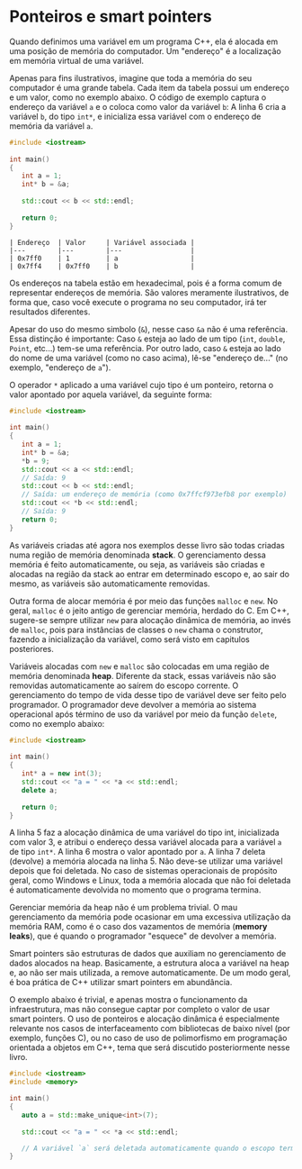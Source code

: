 # Ponteiros e smart pointers

Quando definimos uma variável em um programa C++, ela é alocada em uma posição de memória do computador. Um "endereço" é a localização em memória virtual de uma variável.

Apenas para fins ilustrativos, imagine que toda a memória do seu computador é uma grande tabela. Cada item da tabela possui um endereço e um valor, como no exemplo abaixo. O código de exemplo captura o endereço da variável `a` e o coloca como valor da variável `b`: A linha 6 cria a variável `b`, do tipo `int*`, e inicializa essa variável com o endereço de memória da variável `a`.

```cpp
#include <iostream>
 
int main()
{
   int a = 1;
   int* b = &a;
 
   std::cout << b << std::endl;
 
   return 0;
}
```

```
| Endereço  | Valor     | Variável associada |
|---        |---        |---                 |
| 0x7ff0    | 1         | a                  |
| 0x7ff4    | 0x7ff0 	| b                  |
```

Os endereços na tabela estão em hexadecimal, pois é a forma comum de representar endereços de memória. São valores meramente ilustrativos, de forma que, caso você execute o programa no seu computador, irá ter resultados diferentes.

Apesar do uso do mesmo simbolo (`&`), nesse caso `&a` não é uma referência. Essa distinção é importante: Caso `&` esteja ao lado de um tipo (`int`, `double`, `Point`, etc...) tem-se uma referência. Por outro lado, caso `&` esteja ao lado do nome de uma variável (como no caso acima), lê-se "endereço de..." (no exemplo, "endereço de `a`").

O operador `*` aplicado a uma variável cujo tipo é um ponteiro, retorna o valor apontado por aquela variável, da seguinte forma:

```cpp
#include <iostream>
 
int main()
{
   int a = 1;
   int* b = &a;
   *b = 9;
   std::cout << a << std::endl;
   // Saída: 9
   std::cout << b << std::endl;
   // Saída: um endereço de memória (como 0x7ffcf973efb8 por exemplo)
   std::cout << *b << std::endl;
   // Saída: 9
   return 0;
}
```

As variáveis criadas até agora nos exemplos desse livro são todas criadas numa região de memória denominada __stack__. O gerenciamento dessa memória é feito automaticamente, ou seja, as variáveis são criadas e alocadas na região da stack ao entrar em determinado escopo e, ao sair do mesmo, as variáveis são automaticamente removidas.

Outra forma de alocar memória é por meio das funções `malloc` e `new`. No geral, `malloc` é o jeito antigo de gerenciar memória, herdado do C. Em C++, sugere-se sempre utilizar `new` para alocação dinâmica de memória, ao invés de `malloc`, pois para instâncias de classes o `new` chama o construtor, fazendo a inicialização da variável, como será visto em capitulos posteriores.

Variáveis alocadas com `new` e `malloc` são colocadas em uma região de memória denominada __heap__. Diferente da stack, essas variáveis não são removidas automaticamente ao saírem do escopo corrente. O gerenciamento do tempo de vida desse tipo de variável deve ser feito pelo programador. O programador deve devolver a memória ao sistema operacional após término de uso da variável por meio da função `delete`, como no exemplo abaixo:

```cpp
#include <iostream>
 
int main()
{
   int* a = new int(3);
   std::cout << "a = " << *a << std::endl;
   delete a;
 
   return 0;
}
```

A linha 5 faz a alocação dinâmica de uma variável do tipo int, inicializada com valor 3, e atribui o endereço dessa variável alocada para a variável `a` de tipo `int*`. A linha 6 mostra o valor apontado por `a`. A linha 7 deleta (devolve) a memória alocada na linha 5. Não deve-se utilizar uma variável depois que foi deletada. No caso de sistemas operacionais de propósito geral, como Windows e Linux, toda a memória alocada que não foi deletada é automaticamente devolvida no momento que o programa termina.

Gerenciar memória da heap não é um problema trivial. O mau gerenciamento da memória pode ocasionar em uma excessiva utilização da memória RAM, como é o caso dos vazamentos de memória (__memory leaks__), que é quando o programador "esquece" de devolver a memória.

Smart pointers são estruturas de dados que auxiliam no gerenciamento de dados alocados na heap. Basicamente, a estrutura aloca a variável na heap e, ao não ser mais utilizada, a remove automaticamente. De um modo geral, é boa prática de C++ utilizar smart pointers em abundância.

O exemplo abaixo é trivial, e apenas mostra o funcionamento da infraestrutura, mas não consegue captar por completo o valor de usar smart pointers. O uso de ponteiros e alocação dinâmica é especialmente relevante nos casos de interfaceamento com bibliotecas de baixo nível (por exemplo, funções C), ou no caso de uso de polimorfismo em programação orientada a objetos em C++, tema que será discutido posteriormente nesse livro.

```cpp
#include <iostream>
#include <memory>

int main()
{
   auto a = std::make_unique<int>(7);
 
   std::cout << "a = " << *a << std::endl;

   // A variável `a` será deletada automaticamente quando o escopo terminar
}
```
